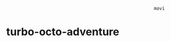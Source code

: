                                                            movi
turbo-octo-adventure
====================
